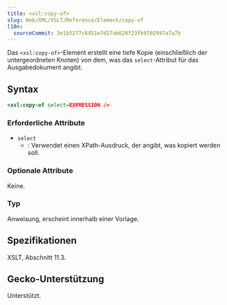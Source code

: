 ```yaml
---
title: <xsl:copy-of>
slug: Web/XML/XSLT/Reference/Element/copy-of
l10n:
  sourceCommit: 3e1b5277c6451e7d27ab628f23fb9702947a7a7b
---
```


Das `<xsl:copy-of>`-Element erstellt eine tiefe Kopie (einschließlich der untergeordneten Knoten) von dem, was das `select`-Attribut für das Ausgabedokument angibt.

## Syntax

```xml
<xsl:copy-of select=EXPRESSION />
```

### Erforderliche Attribute

- `select`
  - : Verwendet einen XPath-Ausdruck, der angibt, was kopiert werden soll.

### Optionale Attribute

Keine.

### Typ

Anweisung, erscheint innerhalb einer Vorlage.

## Spezifikationen

XSLT, Abschnitt 11.3.

## Gecko-Unterstützung

Unterstützt.
